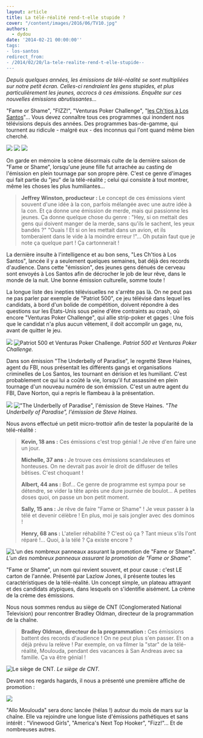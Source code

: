 ```yaml
---
layout: article
title: La télé-réalité rend-t-elle stupide ?
cover: "/content/images/2016/06/TV10.jpg"
authors:
  - dydou
date: '2014-02-21 00:00:00''
tags:
- los-santos
redirect_from:
- /2014/02/20/la-tele-realite-rend-t-elle-stupide--
---
```


_Depuis quelques années, les émissions de télé-réalité se sont multipliées sur notre petit écran. Celles-ci rendraient les gens stupides, et plus particulièrement les jeunes, accrocs à ces émissions. Enquête sur ces nouvelles émissions abrutissantes..._

"Fame or Shame", "FIZZ!", "Venturas Poker Challenge", "[les Ch'tios à Los Santos](/2014/02/04/les-chtios-a-los-santos/)"... Vous devez connaître tous ces programmes qui inondent nos télévisions depuis des années. Des programmes bas-de-gamme, qui tournent au ridicule - malgré eux - des inconnus qui l'ont quand même bien cherché.

![](/content/images/2016/06/TV2.png)
![](/content/images/2016/06/TV6.jpg)
![](/content/images/2016/06/TV8.jpg)

On garde en mémoire la scène désormais culte de la dernière saison de "Fame or Shame", lorsqu'une jeune fille fut arrachée au casting de l'émission en plein tournage par son propre père. C'est ce genre d'images qui fait partie du "jeu" de la télé-réalité ; celui qui consiste à tout montrer, même les choses les plus humiliantes...

> **Jeffrey Winston, producteur :** Le concept de ces émissions vient souvent d'une idée à la con, parfois mélangée avec une autre idée à la con. Et ça donne une émission de merde, mais qui passionne les jeunes. Ça donne quelque chose du genre : "Hey, si on mettait des gens qui doivent manger de la merde, sans qu'ils le sachent, les yeux bandés ?" "Ouais ! Et si on les mettait dans un avion, et ils tomberaient dans le vide à la moindre erreur !"... Oh putain faut que je note ça quelque part ! Ça cartonnerait !

La dernière insulte à l'intelligence et au bon sens, "Les Ch'tios à Los Santos", lancée il y a seulement quelques semaines, bat déjà des records d'audience. Dans cette "émission", des jeunes gens dénués de cerveau sont envoyés à Los Santos afin de décrocher le job de leur rêve, dans le monde de la nuit. Une bonne émission culturelle, somme toute !

La longue liste des inepties télévisuelles ne s'arrête pas là. On ne peut pas ne pas parler par exemple de "Patriot 500", ce jeu télévisé dans lequel les candidats, à bord d'un bolide de compétition, doivent répondre à des questions sur les États-Unis sous peine d'être contraints au crash, où encore "Venturas Poker Challenge", qui allie strip-poker et gages : Une fois que le candidat n'a plus aucun vêtement, il doit accomplir un gage, nu, avant de quitter le jeu.

![](/content/images/2016/06/TV9.jpg)
![Patriot 500 et Venturas Poker Challenge.](/content/images/2016/06/TV3.jpg)
_Patriot 500 et Venturas Poker Challenge._

Dans son émission "The Underbelly of Paradise", le regretté Steve Haines, agent du FBI, nous présentait les différents gangs et organisations criminelles de Los Santos, les tournant en dérision et les humiliant. C'est probablement ce qui lui a coûté la vie, lorsqu'il fut assassiné en plein tournage d'un nouveau numéro de son émission. C'est un autre agent du FBI, Dave Norton, qui a repris le flambeau à la présentation.

![](/content/images/2016/06/TV4.jpg)
!["The Underbelly of Paradise", l'émission de Steve Haines.](/content/images/2016/06/TV7.jpg)
_"The Underbelly of Paradise", l'émission de Steve Haines._

Nous avons effectué un petit micro-trottoir afin de tester la popularité de la télé-réalité :

> **Kevin, 18 ans :** Ces émissions c'est trop génial ! Je rêve d'en faire une un jour.
> 
> **Michelle, 37 ans :** Je trouve ces émissions scandaleuses et honteuses. On ne devrait pas avoir le droit de diffuser de telles bêtises. C'est choquant !
> 
> **Albert, 44 ans :** Bof... Ce genre de programme est sympa pour se détendre, se vider la tête après une dure journée de boulot... A petites doses quoi, on passe un bon petit moment.
> 
> **Sally, 15 ans :** Je rêve de faire "Fame or Shame" ! Je veux passer à la télé et devenir célèbre ! En plus, moi je sais jongler avec des dominos !
> 
> **Henry, 68 ans :** L'atelier réhabilité ? C'est où ça ? Tant mieux s'ils l'ont réparé !... Quoi, à la télé ? Ça existe encore ?

![L'un des nombreux panneaux assurant la promotion de "Fame or Shame".](/content/images/2016/06/TV12.jpg)
_L'un des nombreux panneaux assurant la promotion de "Fame or Shame"._

"Fame or Shame", un nom qui revient souvent, et pour cause : c'est LE carton de l'année. Présenté par Lazlow Jones, il présente toutes les caractéristiques de la télé-réalité. Un concept simple, un plateau attrayant et des candidats atypiques, dans lesquels on s'identifie aisément. La crème de la crème des émissions.

Nous nous sommes rendus au siège de CNT (Conglomerated National Television) pour rencontrer Bradley Oldman, directeur de la programmation de la chaîne.

> **Bradley Oldman, directeur de la programmation :** Ces émissions battent des records d'audience ! On ne peut plus s'en passer. Et on a déjà prévu la relève ! Par exemple, on va filmer la "star" de la télé-réalité, Moulouda, pendant des vacances à San Andreas avec sa famille. Ça va être génial !

![Le siège de CNT.](/content/images/2016/06/TV11.jpg)
_Le siège de CNT._

Devant nos regards hagards, il nous a présenté une première affiche de promotion :

![](/content/images/2016/06/TV1.jpg)

"Allo Moulouda" sera donc lancée (hélas !) autour du mois de mars sur la chaîne. Elle va rejoindre une longue liste d'émissions pathétiques et sans intérêt : "Vinewood Girls", "America's Next Top Hooker", "Fizz!"... Et de nombreuses autres.